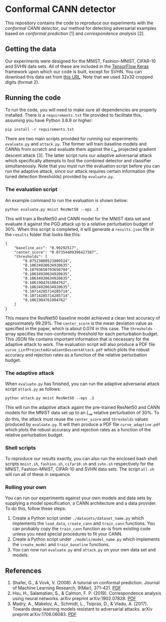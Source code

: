 # Conformal CANN detector

This repository contains the code to reproduce our experiments with the *conformal CANN detector*, our method for detecting adversarial examples based on *conformal prediction* [1] and *correspondence analysis* [2].

## Getting the data
Our experiments were designed for the MNIST, Fashion-MNIST, CIFAR-10 and SVHN data sets. All of these are included in the [TensorFlow Keras](https://www.keras.io/) framework upon which our code is built, except for SVHN. You can download this data set from [this URL](http://ufldl.stanford.edu/housenumbers/). Note that we used 32x32 cropped digits (format 2).

## Running the code

To run the code, you will need to make sure all dependencies are properly installed. There is a `requirements.txt` file provided to facilitate this, assuming you have Python 3.6.9 or higher:

    pip install -r requirements.txt

There are two main scripts provided for running our experiments: `evaluate.py` and `attack.py`. The former will train baseline models and CANNs from scratch and evaluate them against the $L_\infty$ projected gradient descent attack [3]. The latter script runs our adaptive adversarial attack which specifically attempts to fool the combined detector and classifier simultaneously. Note that you must run the evaluation script before you can run the adaptive attack, since our attack requires certain information (the tuned detection thresholds) provided by `evaluate.py`.

### The evaluation script

An example command to run the evaluation is shown below:

    python evaluate.py mnist ResNet50 --eps .3

This will train a ResNet50 and CANN model for the MNIST data set and evaluate it against the PGD attack up to a relative perturbation budget of 30%. When this script is completed, it will generate a `results.json` file in the `results` folder that looks like this:

    {
        "baseline_acc": "0.99292517",
        "center_score": "0.07354409396427587",
        "thresholds": [
            "0.07523809523809524",
            "0.10634920634920635",
            "0.10793650793650794",
            "0.10634920634920635",
            "0.10634920634920635",
            "0.1061904761904762",
            "0.10634920634920635",
            "0.10714285714285714",
            "0.10714285714285714",
            "0.1061904761904762"
        ]
    }

This means the ResNet50 baseline model achieved a clean test accuracy of approximately 99.29%. The `center_score` is the mean deviation value as specified in the paper, which is about 0.074 in this case. The `thresholds` array specifies the non-conformity threshold for each perturbation budget. This JSON file contains important information that is necessary for the adaptive attack to work. The evaluation script will also produce a PDF file `curve_LinfProjectedGradientDescentAttack.pdf` which plots the robust accuracy and rejection rates as a function of the relative perturbation budget.

### The adaptive attack

When `evaluate.py` has finished, you can run the adaptive adversarial attack script `attack.py` as follows:

    python attack.py mnist ResNet50 --eps .3

This will run the adaptive attack againt the pre-trained ResNet50 and CANN models for the MNIST data set up to an $L_\infty$ relative perturbation of 30%. To do this, the attack must reuse the `center_score` and `thresholds` values produced by `evaluate.py`. It will then produce a PDF file `curve_adaptive.pdf` which plots the robust accuracy and rejection rates as a function of the relative perturbation budget.

### Shell scripts
To reproduce our results exactly, you can also run the enclosed bash shell scripts `mnist.sh`, `fashion.sh`, `cifar10.sh` and `svhn.sh` respectively for the MNIST, Fashion-MNIST, CIFAR-10 and SVHN data sets. The script `all.sh` will run all of these in sequence.

### Rolling your own
You can run our experiments against your own models and data sets by supplying a model specification, a CANN architecture and a data provider. To do this, follow these steps:

1. Create a Python script under `./datasets/dataset_name.py` which implements the `load_data`, `create_cann` and `train_cann` functions. You can probably copy the `train_cann` function as-is from existing code unless you need special procedures to fit your CANN.
2. Create a Python script under `./models/model_name.py` which implements the `create_model` and `train_baseline` functions.
3. You can now run `evaluate.py` and `attack.py` on your own data set and models.

## References

1. Shafer, G., & Vovk, V. (2008). A tutorial on conformal prediction. Journal of Machine Learning Research, 9(Mar), 371-421. [PDF](http://www.jmlr.org/papers/volume9/shafer08a/shafer08a.pdf)
2. Hsu, H., Salamatian, S., & Calmon, F. P. (2019). Correspondence analysis using neural networks. arXiv preprint arXiv:1902.07828. [PDF](https://arxiv.org/pdf/1902.07828)
3. Madry, A., Makelov, A., Schmidt, L., Tsipras, D., & Vladu, A. (2017). Towards deep learning models resistant to adversarial attacks. arXiv preprint arXiv:1706.06083. [PDF](https://arxiv.org/pdf/1706.06083)
